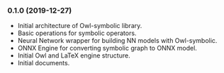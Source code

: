 ### 0.1.0 (2019-12-27)

* Initial architecture of Owl-symbolic library.
* Basic operations for symbolic operators.
* Neural Network wrapper for building NN models with Owl-symbolic.
* ONNX Engine for converting symbolic graph to ONNX model.
* Initial Owl and LaTeX engine structure.
* Initial documents.
